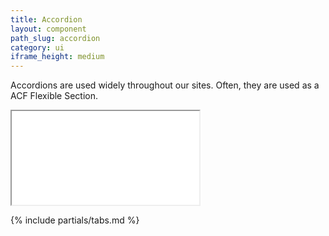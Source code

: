 ```yaml
---
title: Accordion
layout: component
path_slug: accordion
category: ui
iframe_height: medium
---
```


Accordions are used widely throughout our sites. Often, they are used as a ACF Flexible Section.

<iframe {% if page.iframe_height %}class="h-{{ page.iframe_height }}"{% endif %} src="{{ site.baseurl }}/component/{{ page.path_slug }}/example.html"></iframe>

{% include partials/tabs.md %}